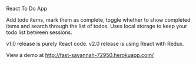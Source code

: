 React To Do App

Add todo items, mark them as complete, toggle whether to show completed items and search through the list of todos. Uses local storage to keep your todo list between sessions.

v1.0 release is purely React code.
v2.0 release is using React with Redux.

View a demo at http://fast-savannah-72950.herokuapp.com/
